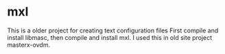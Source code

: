 # mxl
This is a older project for creating text configuration files
First compile and install libmasc, then compile and install mxl.
I used this in old site project masterx-ovdm. 
